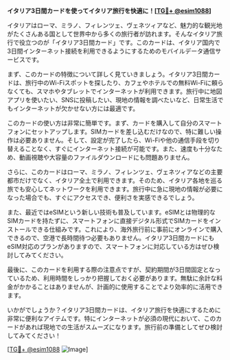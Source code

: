 **イタリア3日間カードを使ってイタリア旅行を快適に！[[TG💪+ @esim1088](https://t.me/s/esim1088)]**

イタリアはローマ、ミラノ、フィレンツェ、ヴェネツィアなど、魅力的な観光地がたくさんある国として世界中から多くの旅行者が訪れます。そんなイタリア旅行で役立つのが「イタリア3日間カード」です。このカードは、イタリア国内で3日間インターネット接続を利用できるようにするためのモバイルデータ通信サービスです。

まず、このカードの特徴について詳しく見ていきましょう。イタリア3日間カードは、旅行中のWi-Fiスポットを探したり、カフェやホテルでの無料Wi-Fiに頼らなくても、スマホやタブレットでインターネットが利用できます。旅行中に地図アプリを使いたい、SNSに投稿したい、現地の情報を調べたいなど、日常生活でもインターネットが欠かせない方には最適です。

このカードの使い方は非常に簡単です。まず、カードを購入して自分のスマートフォンにセットアップします。SIMカードを差し込むだけなので、特に難しい操作は必要ありません。そして、設定が完了したら、Wi-Fiや他の通信手段を切り替えることなく、すぐにインターネット接続が可能です。また、速度も十分なため、動画視聴や大容量のファイルダウンロードにも問題ありません。

さらに、このカードはローマ、ミラノ、フィレンツェ、ヴェネツィアなどの主要都市だけでなく、イタリア全土で利用できます。そのため、イタリア各地を巡る旅でも安心してネットワークを利用できます。旅行中に急に現地の情報が必要になった場合でも、すぐにアクセスでき、便利さを実感できるでしょう。

また、最近ではeSIMという新しい技術も普及しています。eSIMとは物理的なSIMカードを持たずに、スマートフォンに直接デジタル形式でSIMカードをインストールできる仕組みです。これにより、海外旅行前に事前にオンラインで購入できるので、空港で長時間待つ必要もありません。イタリア3日間カードにもeSIM対応のプランがありますので、スマートフォンに対応している方はぜひ検討してみてください。

最後に、このカードを利用する際の注意点ですが、契約期間が3日間固定となっているため、利用時間をしっかり把握しておく必要があります。無駄に余計な料金がかかることはありませんが、計画的に使用することでより効率的に活用できます。

いかがでしょうか？イタリア3日間カードは、イタリア旅行を快適にするために非常に便利なアイテムです。特にインターネットが必須の現代において、このカードがあれば現地での生活がスムーズになります。旅行前の準備としてぜひ検討してみてください！

[[TG💪+ @esim1088](https://t.me/s/esim1088) ![Image](https://i.postimg.cc/Y0z9fWf4/image.png)]